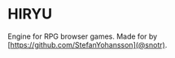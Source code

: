 HIRYU
====

Engine for RPG browser games. Made for <project> by [https://github.com/StefanYohansson](@snotr).
